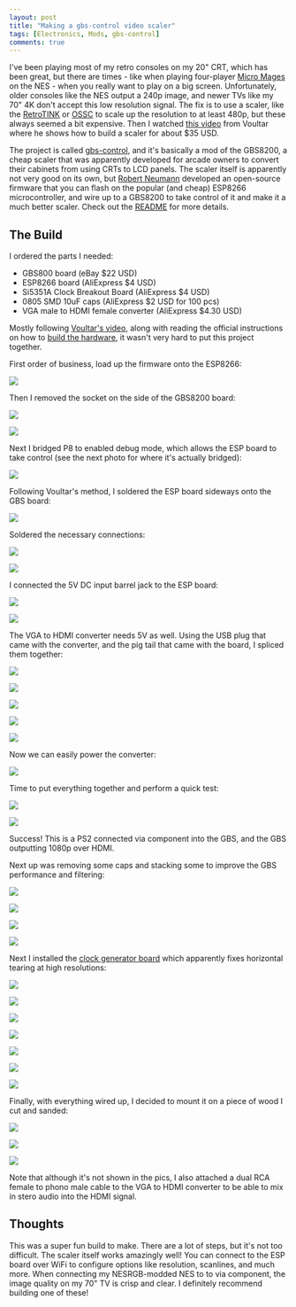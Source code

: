 ```yaml
---
layout: post
title: "Making a gbs-control video scaler"
tags: [Electronics, Mods, gbs-control]
comments: true
---
```


I've been playing most of my retro consoles on my 20" CRT, which has been great, but there are times - like when playing four-player [Micro Mages](http://morphcat.de/micromages/) on the NES - when you really want to play on a big screen. Unfortunately, older consoles like the NES output a 240p image, and newer TVs like my 70" 4K don't accept this low resolution signal. The fix is to use a scaler, like the [RetroTINK](https://www.retrotink.com/) or [OSSC](https://videogameperfection.com/products/open-source-scan-converter/) to scale up the resolution to at least 480p, but these always seemed a bit expensive. Then I watched [this video](https://youtu.be/1AVXhiTlmgo) from Voultar where he shows how to build a scaler for about $35 USD.

The project is called [gbs-control](https://github.com/ramapcsx2/gbs-control), and it's basically a mod of the GBS8200, a cheap scaler that was apparently developed for arcade owners to convert their cabinets from using CRTs to LCD panels. The scaler itself is apparently not very good on its own, but [Robert Neumann](https://github.com/ramapcsx2) developed an open-source firmware that you can flash on the popular (and cheap) ESP8266 microcontroller, and wire up to a GBS8200 to take control of it and make it a much better scaler. Check out the [README](https://github.com/ramapcsx2/gbs-control#readme) for more details.

## The Build

I ordered the parts I needed:

* GBS800 board (eBay $22 USD)
* ESP8266 board (AliExpress $4 USD)
* Si5351A Clock Breakout Board (AliExpress $4 USD)
* 0805 SMD 10uF caps (AliExpress $2 USD for 100 pcs)
* VGA male to HDMI female converter (AliExpress $4.30 USD)

Mostly following [Voultar's video](https://youtu.be/1AVXhiTlmgo), along with reading the official instructions on how to [build the hardware](https://github.com/ramapcsx2/gbs-control/wiki/Build-the-Hardware), it wasn't very hard to put this project together.

First order of business, load up the firmware onto the ESP8266:

![](/assets/images/gbs-control/IMG_4314.jpg)

Then I removed the socket on the side of the GBS8200 board:

![](/assets/images/gbs-control/IMG_4320.jpg)

![](/assets/images/gbs-control/IMG_4321.jpg)

Next I bridged P8 to enabled debug mode, which allows the ESP board to take control (see the next photo for where it's actually bridged):

![](/assets/images/gbs-control/IMG_4327.jpg)

Following Voultar's method, I soldered the ESP board sideways onto the GBS board:

![](/assets/images/gbs-control/IMG_4328.jpg)

Soldered the necessary connections:

![](/assets/images/gbs-control/IMG_4331.jpg)

![](/assets/images/gbs-control/IMG_4337.jpg)

I connected the 5V DC input barrel jack to the ESP board:

![](/assets/images/gbs-control/IMG_4338.jpg)

![](/assets/images/gbs-control/IMG_4340.jpg)

The VGA to HDMI converter needs 5V as well. Using the USB plug that came with the converter, and the pig tail that came with the board, I spliced them together:

![](/assets/images/gbs-control/IMG_4343.jpg)

![](/assets/images/gbs-control/IMG_4344.jpg)

![](/assets/images/gbs-control/IMG_4345.jpg)

![](/assets/images/gbs-control/IMG_4347.jpg)

![](/assets/images/gbs-control/IMG_4349.jpg)

Now we can easily power the converter:

![](/assets/images/gbs-control/IMG_4351.jpg)

Time to put everything together and perform a quick test:

![](/assets/images/gbs-control/IMG_4352.jpg)

![](/assets/images/gbs-control/IMG_4353.jpg)

Success! This is a PS2 connected via component into the GBS, and the GBS outputting 1080p over HDMI.

Next up was removing some caps and stacking some to improve the GBS performance and filtering:

![](/assets/images/gbs-control/IMG_4356.jpg)

![](/assets/images/gbs-control/IMG_4358.jpg)

![](/assets/images/gbs-control/IMG_4361.jpg)

![](/assets/images/gbs-control/IMG_4363.jpg)

Next I installed the [clock generator board](https://github.com/ramapcsx2/gbs-control/wiki/Si5351-Clock-Generator-install-notes) which apparently fixes horizontal tearing at high resolutions:

![](/assets/images/gbs-control/IMG_4365.jpg)

![](/assets/images/gbs-control/IMG_4366.jpg)

![](/assets/images/gbs-control/IMG_4367.jpg)

![](/assets/images/gbs-control/IMG_4369.jpg)

![](/assets/images/gbs-control/IMG_4370.jpg)

![](/assets/images/gbs-control/IMG_4378.jpg)

![](/assets/images/gbs-control/IMG_4381.jpg)

Finally, with everything wired up, I decided to mount it on a piece of wood I cut and sanded:

![](/assets/images/gbs-control/IMG_4542.jpg)

![](/assets/images/gbs-control/IMG_4543.jpg)

![](/assets/images/gbs-control/IMG_4541.jpg)

Note that although it's not shown in the pics, I also attached a dual RCA female to phono male cable to the VGA to HDMI converter to be able to mix in stero audio into the HDMI signal.

## Thoughts

This was a super fun build to make. There are a lot of steps, but it's not too difficult. The scaler itself works amazingly well! You can connect to the ESP board over WiFi to configure options like resolution, scanlines, and much more. When connecting my NESRGB-modded NES to to via component, the image quality on my 70" TV is crisp and clear. I definitely recommend building one of these!
